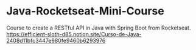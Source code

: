 # Java-Rocketseat-Mini-Course
Course to create a RESTful API in Java with Spring Boot from Rocketseat.
https://efficient-sloth-d85.notion.site/Curso-de-Java-2408d11bfc3447e980fe9460b6293976